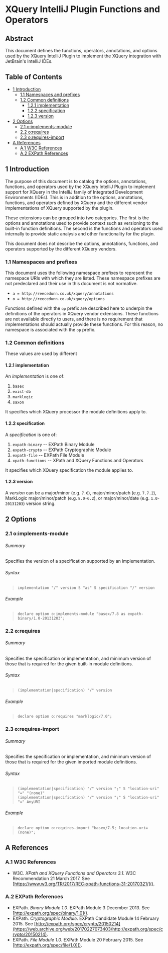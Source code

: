 # XQuery IntelliJ Plugin Functions and Operators

## Abstract
This document defines the functions, operators, annotations, and options
used by the XQuery IntelliJ Plugin to implement the XQuery integration with
JetBrain's IntelliJ IDEs.

## Table of Contents
- [1 Introduction](#1-introduction)
  - [1.1 Namespaces and prefixes](#11-namespaces-and-prefixes)
  - [1.2 Common definitions](#12-common-definitions)
    - [1.2.1 implementation](#121-implementation)
    - [1.2.2 specification](#122-specification)
    - [1.2.3 version](#123-version)
- [2 Options](#2-options)
  - [2.1 o:implements-module](#21-oimplements-module)
  - [2.2 o:requires](#22-orequires)
  - [2.3 o:requires-import](#23-orequires-import)
- [A References](#a-references)
  - [A.1 W3C References](#a1-w3c-references)
  - [A.2 EXPath References](#a2-expath-references)

## 1 Introduction
The purpose of this document is to catalog the options, annotations, functions,
and operators used by the XQuery IntelliJ Plugin to implement support for XQuery
in the IntelliJ family of Integrated Development Environments (IDEs). This is
in addition to the options, annotations, functions, and operators defined by
XQuery and the different vendor implementations of XQuery supported by the
plugin.

These extensions can be grouped into two categories. The first is the options
and annotations used to provide context such as versioning to the built-in
function definitions. The second is the functions and operators used internally
to provide static analysis and other functionality for the plugin.

This document does not describe the options, annotations, functions, and
operators supported by the different XQuery vendors.

### 1.1 Namespaces and prefixes
This document uses the following namespace prefixes to represent the namespace
URIs with which they are listed. These namespace prefixes are not predeclared
and their use in this document is not normative.

*  `a = http://reecedunn.co.uk/xquery/annotations`
*  `o = http://reecedunn.co.uk/xquery/options`

Functions defined with the `op` prefix are described here to underpin the
definitions of the operators in XQuery vendor extensions. These functions
are not available directly to users, and there is no requirement that
implementations should actually provide these functions. For this reason,
no namespace is associated with the `op` prefix.

### 1.2 Common definitions
These values are used by different 

#### 1.2.1 implementation
An *implementation* is one of:
1. `basex`
1. `exist-db`
1. `marklogic`
1. `saxon`

It specifies which XQuery processor the module definitions apply to.

#### 1.2.2 specification
A *specification* is one of:
1. `expath-binary` -- EXPath Binary Module
1. `expath-crypto` -- EXPath Cryptographic Module
1. `expath-file` -- EXPath File Module
1. `xpath-functions` -- XPath and XQuery Functions and Operators

It specifies which XQuery specification the module applies to.

#### 1.2.3 version
A *version* can be a major/minor (e.g. `7.0`), major/minor/patch (e.g.
`7.7.2`), MarkLogic major/minor/patch (e.g. `8.0-6.2`), or major/minor/date
(e.g. `1.0-20131203`) version string.

## 2 Options

### 2.1 o:implements-module
###### Summary
Specifies the version of a specification supported by an implementation.
###### Syntax
>     implementation "/" version S "as" S specification "/" version
###### Example
>     declare option o:implements-module "basex/7.8 as expath-binary/1.0-20131203";

### 2.2 o:requires
###### Summary
Specifies the specification or implementation, and minimum version of those
that is required for the given built-in module definitions.
###### Syntax
>     (implementation|specification) "/" version
###### Example
>     declare option o:requires "marklogic/7.0";

### 2.3 o:requires-import
###### Summary
Specifies the specification or implementation, and minimum version of those
that is required for the given imported module definitions.
###### Syntax
>     (implementation|specification) "/" version ";" S "location-uri" "=" "(none)"
>     (implementation|specification) "/" version ";" S "location-uri" "=" AnyURI
###### Example
>     declare option o:requires-import "basex/7.5; location-uri=(none)";

## A References

### A.1 W3C References
*  W3C. *XPath and XQuery Functions and Operators 3.1*. W3C Recommendation 21
   March 2017. See [https://www.w3.org/TR/2017/REC-xpath-functions-31-20170321/]().

### A.2 EXPath References
*  EXPath. *Binary Module 1.0*. EXPath Module 3 December 2013. See
   [http://expath.org/spec/binary/1.0]().
*  EXPath. *Cryptographic Module*. EXPath Candidate Module 14 February 2015.
   See [http://expath.org/spec/crypto/20150214](https://web.archive.org/web/20170227073403/http://expath.org/spec/crypto/20150214).
*  EXPath. *File Module 1.0*. EXPath Module 20 February 2015. See
   [http://expath.org/spec/file/1.0]().
